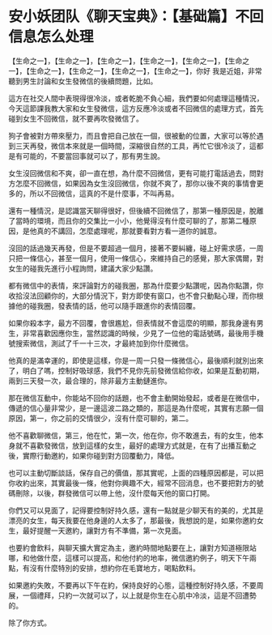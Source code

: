 # 安小妖团队《聊天宝典》：【基础篇】不回信息怎么处理

【生命之一】，【生命之一】，【生命之一】，【生命之一】，【生命之一】，【生命之一】，【生命之一】，【生命之一】，【生命之一】，【生命之一】，你好 我是近姐，非常聽到男生討論和女生發微信的後續問題，比如。

這方在社交人間中表現得很冷淡，或者乾脆不負心細，我們要如何處理這種情況，今天這節課我教大家和女生發微信，這方反應冷淡或者不回微信的處理方式，首先碰到女生不回微信，就不要再吹發微信了。

狗子會被對方帶來壓力，而且會把自己放在一個，很被動的位置，大家可以等於遇到三天再發，微信本來就是一個時間，深縮很自然的工具，再忙它很冷淡了，這都是有可能的，不要當回事就可以了，那有男生說。

女生沒回微信和不爽，卻一直在想，為什麼不回微信，更有可能打電話過去，問對方怎麼不回微信，如果因為女生沒回微信，你就不爽了，那你以後不爽的事情會更多的，所以不回微信，這真的不是什麼事，不叫再易。

還有一種情況，是認識當天聊得很好，但後續不回微信了，那第一種原因是，脫離了當時的環境，而且你的交集比一小小，他覺得沒有什麼可聊的了，那第二種原因，是他真的不講回，怎麼處理呢，那就要看對方看一道你的誠意。

沒回的話過幾天再發，但是不要超過一個月，接著不要糾纏，碰上好需求感，一周只把一條信心，甚至一個月，使用一條信心，來維持自己的感覺，那大家偶爾，對女生的碰我先進行小程詢問，建議大家少點讚。

都有微信中的表情，來評論對方的碰我圈，那為什麼要少點讚呢，因為你點讚，你收拾沒法回顧你的，大部分情況下，對方即使有窗口，也不會只動點心理，而你根據他的碰我圈，發表情的話，他可以隨手跟進你的表情回覆。

如果你殺本字，最方不回覆，會很尷尬，但表情就不會這麼的明顯，那我身邊有男生，非常喜歡因應你生，當然認識的時候，少見了一位他的電話號碼，最後用手機號搜索微信，測試了千一十三次，才最終加到你什麼微信。

他真的是滿幸運的，即使是這樣，你是一周一只發一條微信心，最後順利就別出來了，明白了嗎，控制好吸球感，我們不見你先前發微信給你收，如果是互動初期，兩到三天發一次，最合理的，除非最方主動鏈進你。

那在微信互動中，你能站不回你的話題，也不會主動開始發起，或者是在微信中，傳遞的信心量非常少，是一邊這波二路之類的，那這是為什麼呢，其實有志願一個原因，第一，你之前的交情很少，沒有什麼可聊的，第二。

他不喜歡聊微信，第三，他在忙，第一次，他在你，你不敢進去，有的女生，他本身就不喜歡發微信，放到這樣的女生，最好的處理方式就是，在有了出播互動之後，實際行動邀約，如果你碰到對方回覆動力，降低。

也可以主動切斷談話，保存自己的價值，那其實呢，上面的四種原因都是，可以把你收約出來，其實最後一條，他對你興趣不大，經常不回消息，也不要把對方的號碼刪除，以後，群發微信可以帶上他，沒什麼每天他的窗口打開。

你們又可以見面了，記得要控制好持久感，還有一點就是少聊天有的美的，尤其是漂亮的女生，每天我要在他身邊的人太多了，那最後，我想說的是，如果你邀約女生，最好提醒一天邀約，讓對方有不準備，第一次見面。

也要約會飲料，與聊天擴大實定為主，邀約時間地點要在上，讓對方知道極限站哪，和他做什麼，這樣可以提高，和他付約的地率，微信邀約例子，明天下午兩點，有沒有什麼特別的安排，想約你在毛寶地方，喝點飲料。

如果邀約失敗，不要再以下午在約，保持良好的心態，這種控制好持久感，不要周展，一個禮拜，只約一次就可以了，以上就是你生在心肌中冷淡，這是不回遭勢的。

除了你方式。